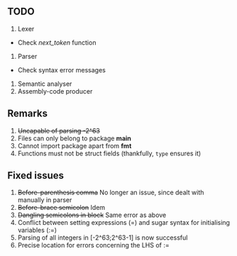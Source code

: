 TODO
----
1. Lexer
  * Check *next_token* function
1. Parser
  * Check syntax error messages
1. Semantic analyser
1. Assembly-code producer

Remarks
-------
1. ~~Uncapable of parsing -2^63~~
1. Files can only belong to package __main__
1. Cannot import package apart from __fmt__
1. Functions must not be struct fields (thankfully, `type` ensures it)

Fixed issues
------------
1. ~~Before-parenthesis comma~~ No longer an issue, since dealt with manually in parser
1. ~~Before-brace semicolon~~ Idem
1. ~~Dangling semicolons in block~~ Same error as above
1. Conflict between setting expressions (=) and sugar syntax for initialising variables (:=)
1. Parsing of all integers in [-2^63;2^63-1] is now successful
1. Precise location for errors concerning the LHS of :=
